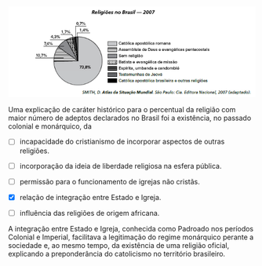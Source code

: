 

![](0528740c-a32a-86fd-fc75-17d52d5b28f6.png)

Uma explicação de caráter histórico para o percentual da religião com maior número de adeptos declarados no Brasil foi a existência, no passado colonial e monárquico, da



- [ ] incapacidade do cristianismo de incorporar aspectos de outras religiões.
- [ ] incorporação da ideia de liberdade religiosa na esfera pública.
- [ ] permissão para o funcionamento de igrejas não cristãs.
- [x] relação de integração entre Estado e Igreja.
- [ ] influência das religiões de origem africana.


A integração entre Estado e Igreja, conhecida como Padroado nos períodos Colonial e Imperial, facilitava a legitimação do regime monárquico perante a sociedade e, ao mesmo tempo, da existência de uma religião oficial, explicando a preponderância do catolicismo no território brasileiro.

        